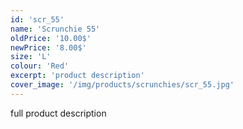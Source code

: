 ```yaml
---
id: 'scr_55'
name: 'Scrunchie 55'
oldPrice: '10.00$'
newPrice: '8.00$'
size: 'L'
colour: 'Red'
excerpt: 'product description'
cover_image: '/img/products/scrunchies/scr_55.jpg'
---
```

full product description
